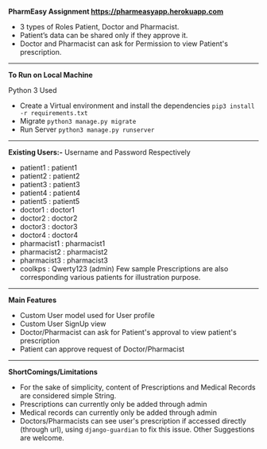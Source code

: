 **PharmEasy Assignment https://pharmeasyapp.herokuapp.com**
 - 3 types of Roles Patient, Doctor and Pharmacist.
 - Patient’s data can be shared only if they approve it.
 - Doctor and Pharmacist can ask for Permission to view Patient's prescription.

----------

**To Run on Local Machine**

Python 3 Used
 - Create a Virtual environment and install the dependencies `pip3 install -r requirements.txt`
 - Migrate `python3 manage.py migrate`
 - Run Server `python3 manage.py runserver`

----------
**Existing Users:-**
Username and Password Respectively
 - patient1 : patient1
 - patient2 : patient2
 -  patient3 : patient3
 -  patient4 : patient4
 - patient5 : patient5
 - doctor1 : doctor1
 - doctor2 : doctor2
 - doctor3 : doctor3
 -  doctor4 : doctor4
 - pharmacist1 : pharmacist1
 - pharmacist2 : pharmacist2
 - pharmacist3 : pharmacist3
 - coolkps : Qwerty123 (admin)
Few sample Prescriptions are also corresponding various patients for illustration purpose.
****
**Main Features**
 - Custom User model used for User profile
 - Custom User SignUp view
 -  Doctor/Pharmacist can ask for Patient's approval to view patient's prescription
 - Patient can approve request of Doctor/Pharmacist
****
**ShortComings/Limitations**
 - For the sake of simplicity, content of Prescriptions and Medical Records are considered simple String.
 - Prescriptions can currently only be added through admin
 - Medical records can currently only be added through admin
 - Doctors/Pharmacists can see user's prescription if accessed directly (through url), using `django-guardian` to fix this issue. Other Suggestions are welcome.